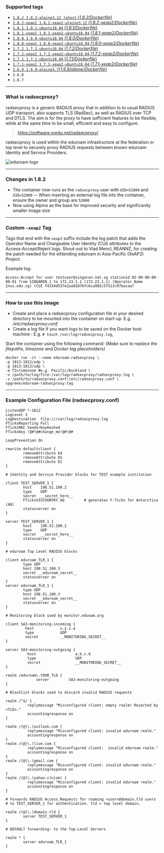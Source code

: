### Supported tags
* [```1.8.2```, ```1.8.2-alpine3.12```, ```latest``` \(*1.8.2/Dockerfile*\)](https://github.com/spgreen/eduroam-radsecproxy-docker/blob/master/1.8.2/Dockerfile)
* [```1.8.2-xeap2```, ```1.8.2-xeap2-alpine3.12``` \(*1.8.2-xeap2/Dockerfile*\)](https://github.com/spgreen/eduroam-radsecproxy-docker/tree/master/1.8.2-xeap2/Dockerfile)
* [```1.8.1```, ```1.8.1-ubuntu18.04``` \(*1.8.1/Dockerfile*\)](https://github.com/spgreen/eduroam-radsecproxy-docker/blob/master/1.8.1/Dockerfile)
* [```1.8.1-xeap2```, ```1.8.1-xeap2-ubuntu18.04``` \(*1.8.1-xeap2/Dockerfile*\)](https://github.com/spgreen/eduroam-radsecproxy-docker/tree/master/1.8.1-xeap2/Dockerfile)
* [```1.8.0```, ```1.8.0-ubuntu18.04``` \(*1.8.0/Dockerfile*\)](https://github.com/spgreen/eduroam-radsecproxy-docker/blob/master/1.8.0/Dockerfile)
* [```1.8.0-xeap2```, ```1.8.0-xeap2-ubuntu18.04``` \(*1.8.0-xeap2/Dockerfile*\)](https://github.com/spgreen/eduroam-radsecproxy-docker/tree/master/1.8.0-xeap2/Dockerfile)
* [```1.7.2```, ```1.7.2-ubuntu18.04``` \(*1.7.2/Dockerfile*\)](https://github.com/spgreen/eduroam-radsecproxy-docker/blob/master/1.7.2/Dockerfile)
* [```1.7.2-xeap2```, ```1.7.2-xeap2-ubuntu18.04``` \(*1.7.2-xeap2/Dockerfile*\)](https://github.com/spgreen/eduroam-radsecproxy-docker/tree/master/1.7.2-xeap2/Dockerfile)
* [```1.7.1```, ```1.7.1-ubuntu18.04``` \(*1.7.1/Dockerfile*\)](https://github.com/spgreen/eduroam-radsecproxy-docker/blob/master/1.7.1/Dockerfile)
* [```1.7.1-xeap2```, ```1.7.1-xeap2-ubuntu18.04``` \(*1.7.1-xeap2/Dockerfile*\)](https://github.com/spgreen/eduroam-radsecproxy-docker/tree/master/1.7.1-xeap2/Dockerfile)
* [```1.6.9```, ```1.6.9-alpine3.7```\(*1.6.9/alpine/Dockerfile*\)](https://github.com/spgreen/eduroam-radsecproxy-docker/blob/master/1.6.9/alpine/Dockerfile)
* ```1.6.8```
* ```1.6.7```
---
### What is radsecproxy?

radsecproxy is a generic RADIUS proxy that in addition to to usual RADIUS UDP transport, also supports TLS (RadSec), as well as RADIUS over TCP and DTLS. The aim is for the proxy to have sufficient features to be flexible, while at the same time to be small, efficient and easy to configure.

> https://software.nordu.net/radsecproxy/

radsecproxy is used within the eduroam infrastructure at the federation or top level to securely proxy RADIUS requests between known eduroam Identity and Service Providers.

![eduroam logo](https://github.com/spgreen/eduroam-radsecproxy-docker/raw/master/eduroam_trans_450pix.png)

---
### Changes in 1.8.2

- The container now runs as the `radsecproxy` user with `UID=52000` and `GID=52000`
-- When inserting an external log file into the container, ensure the owner and group are `52000`
- Now using Alpine as the base for improved security and significantly smaller image size

---
### Custom `-xeap2` Tag

Tags that end with the `xeap2` suffix include the log patch that adds the Operator Name and Chargeable User Identity (CUI) attributes to the Access-Accept/Reject logs. Shout-out to Vlad Mencl, REANNZ, for creating the patch needed for the eXtending eduroam in Asia-Pacific (XeAP2) Project.

Example log:

```
Access-Accept for user testuser@singaren.net.sg stationid 02-00-00-00-00-01 from SINGAREN_1 to 172.23.1.1 (172.23.1.1) (Operator_Name 1nus.edu.sg) (CUI f4334d537e2aa92876fc6ca902c57513c97bacaa)
```
---
### How to use this image

- Create and place a  radsecproxy configuration file in your desired directory to be mounted into the container on start-up. E.g. */etc/radsecproxy.conf*
- Create a log file if you want logs to be saved on the Docker host machine : E.g. `# touch /var/log/radsecproxy.log`,


Start the container using the following command:
*(Make sure to replace the filepaths, timezone and Docker tag placeholders)*

````
docker run -it --name eduroam-radsecproxy \
-p 1812:1812/udp \
-p 1813:1813/udp \
-e TZ=timezone #e.g. Pacific/Auckland \
-v /path/to/log/file:/var/log/radsecproxy/radsecproxy.log \ 
-v /path/to/radsecproxy.conf:/etc/radsecproxy.conf \
spgreen/eduroam-radsecproxy:tag
````

---
### Example Configuration File (radsecproxy.conf)

```
ListenUDP *:1812
LogLevel 3
LogDestination  file:///var/log/radsecproxy.log
FTicksReporting Full
FTicksMAC VendorKeyHashed
FTicksKey !@#!@#change_me!@#!@#

LoopPrevention On

rewrite defaultclient {
        removeAttribute 64
        removeAttribute 65
        removeAttribute 81
}

# Identity and Service Provider blocks for TEST example institution

client TEST_SERVER_1 {
        host    198.51.100.2
        type    UDP
        secret  __secret_here__
        FTicksVISCOUNTRY AQ         # generates F-Ticks for Antarctica (AQ)
        statusserver on
}

server TEST_SERVER_1 {
        host    198.51.100.2
        type    UDP
        secret  __secret_here__
        statusserver on
}

# eduroam Top Level RADIUS blocks 

client eduroam_TLR_1 {
        type UDP
        host 198.51.100.3
        secret __eduroam_secret__
        statusserver on
} 
server eduroam_TLR_1 {
        type UDP
        host 198.51.100.3
        secret __eduroam_secret__
        statusserver on
}

# Monitoring block used by monitor.eduoam.org

client SA3-monitoring-incoming {
         host            x.y.z.a
         type            UDP
         secret          __MONITORING_SECRET__
}

server SA3-monitoring-outgoing {
          host                  a.b.c.d
          type                  UDP
          secret                __MONITORING_SECRET__
}

realm /eduroam\.YOUR_TLD {
              server         SA3-monitoring-outgoing
}

# Blacklist blocks used to discard invalid RADIUS requests

realm /^$/ {
          replymessage "Misconfigured client: empty realm! Rejected by <TLD>."
          accountingresponse on
}

realm /(@|\.)outlook.com {
          replymessage "Misconfigured client: invalid eduroam realm."
          accountingresponse on
}
realm /(@|\.)live.com {
          replymessage "Misconfigured client:  invalid eduroam realm."
          accountingresponse on
}
realm /(@|\.)gmail.com {
          replymessage "Misconfigured client: invalid eduroam realm."
          accountingresponse on
}
realm /(@|\.)yahoo.c(n|om) {
          replymessage "Misconfigured client: invalid eduroam realm."
          accountingresponse on
}

# Forwards RADIUS Access_Requests for roaming <user>@domain.tld users
# to TEST_SERVER_1 for authentication. tld = top level domain.

realm /(@|\.)domain.tld {
        server TEST_SERVER_1
}

# DEFAULT forwarding: to the Top-Level Servers

realm * {
        server eduroam_TLR_1
}
```
